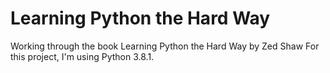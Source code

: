 # Learning Python the Hard Way
Working through the book Learning Python the Hard Way by Zed Shaw
For this project, I'm using Python 3.8.1.
